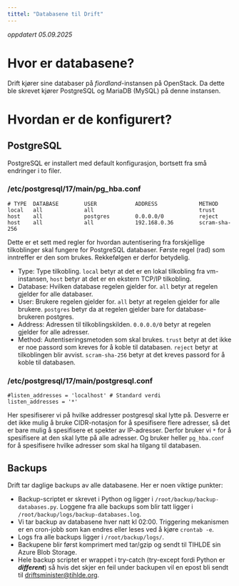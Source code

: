```yaml
---
tittel: "Databasene til Drift"
---
```


_oppdatert 05.09.2025_

# Hvor er databasene?

Drift kjører sine databaser på *fiordland*-instansen på OpenStack. Da dette ble skrevet kjører
PostgreSQL og MariaDB (MySQL) på denne instansen.

# Hvordan er de konfigurert?
## PostgreSQL
PostgreSQL er installert med default konfigurasjon, bortsett fra små endringer i to filer.
### /etc/postgresql/17/main/pg_hba.conf
```
# TYPE  DATABASE        USER            ADDRESS             METHOD
local   all             all                                 trust
host    all             postgres        0.0.0.0/0           reject
host    all             all             192.168.0.36		scram-sha-256
```

Dette er et sett med regler for hvordan autentisering fra forskjellige tilkoblinger skal fungere for PostgreSQL databaser.
Første regel (rad) som inntreffer er den som brukes. Rekkefølgen er derfor betydelig.

- Type: Type tilkobling. `local` betyr at det er en lokal tilkobling fra vm-instansen, `host` betyr at det er en ekstern TCP/IP tilkobling.
- Database: Hvilken database regelen gjelder for. `all` betyr at regelen gjelder for alle databaser.
- User: Brukere regelen gjelder for. `all` betyr at regelen gjelder for alle brukere. `postgres` betyr da at regelen gjelder bare for database-brukeren postgres.
- Address: Adressen til tilkoblingskilden. `0.0.0.0/0` betyr at regelen gjelder for alle adresser.
- Method: Autentiseringsmetoden som skal brukes. `trust` betyr at det ikke er noe passord
som kreves for å koble til databasen. `reject` betyr at tilkoblingen blir avvist. `scram-sha-256` betyr at det kreves passord for å koble til databasen.

### /etc/postgresql/17/main/postgresql.conf
```
#listen_addresses = 'localhost' # Standard verdi
listen_addresses = '*'
```
Her spesifiserer vi på hvilke addresser postgresql skal lytte på. Desverre er det ikke mulig å bruke CIDR-notasjon for å spesifisere flere adresser, så det er bare mulig å spesifisere et spekter av IP-adresser.
Derfor bruker vi `*` for å spesifisere at den skal lytte på alle adresser. Og bruker heller `pg_hba.conf` for å spesifisere hvilke adresser som skal ha tilgang til databasen.

## Backups

Drift tar daglige backups av alle databasene. Her er noen viktige punkter:

- Backup-scriptet er skrevet i Python og ligger i `/root/backup/backup-databases.py`. Loggene fra alle backups som blir tatt ligger i `/root/backup/logs/backup-databases.log`.
- Vi tar backup av databasene hver natt kl 02:00. Triggering mekanismen er en cron-jobb som kan endres eller leses ved å kjøre `crontab -e`.
- Logs fra alle backups ligger i `/root/backup/logs/`.
- Backupene blir først komprimert med tar/gzip og sendt til TIHLDE sin Azure Blob Storage.
- Hele backup scriptet er wrappet i try-catch (try-except fordi Python er ***different***) så hvis det skjer en feil under backupen vil en epost bli sendt til driftsminister@tihlde.org.

